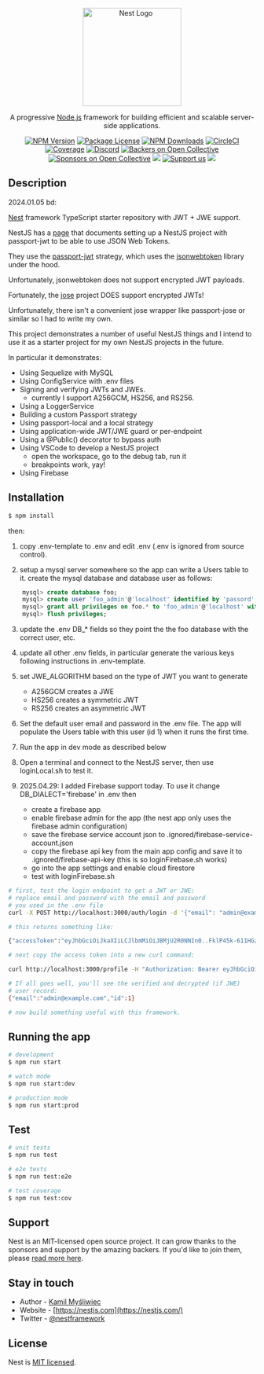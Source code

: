 <p align="center">
  <a href="http://nestjs.com/" target="blank"><img src="https://nestjs.com/img/logo-small.svg" width="200" alt="Nest Logo" /></a>
</p>

[circleci-image]: https://img.shields.io/circleci/build/github/nestjs/nest/master?token=abc123def456
[circleci-url]: https://circleci.com/gh/nestjs/nest

  <p align="center">A progressive <a href="http://nodejs.org" target="_blank">Node.js</a> framework for building efficient and scalable server-side applications.</p>
    <p align="center">
<a href="https://www.npmjs.com/~nestjscore" target="_blank"><img src="https://img.shields.io/npm/v/@nestjs/core.svg" alt="NPM Version" /></a>
<a href="https://www.npmjs.com/~nestjscore" target="_blank"><img src="https://img.shields.io/npm/l/@nestjs/core.svg" alt="Package License" /></a>
<a href="https://www.npmjs.com/~nestjscore" target="_blank"><img src="https://img.shields.io/npm/dm/@nestjs/common.svg" alt="NPM Downloads" /></a>
<a href="https://circleci.com/gh/nestjs/nest" target="_blank"><img src="https://img.shields.io/circleci/build/github/nestjs/nest/master" alt="CircleCI" /></a>
<a href="https://coveralls.io/github/nestjs/nest?branch=master" target="_blank"><img src="https://coveralls.io/repos/github/nestjs/nest/badge.svg?branch=master#9" alt="Coverage" /></a>
<a href="https://discord.gg/G7Qnnhy" target="_blank"><img src="https://img.shields.io/badge/discord-online-brightgreen.svg" alt="Discord"/></a>
<a href="https://opencollective.com/nest#backer" target="_blank"><img src="https://opencollective.com/nest/backers/badge.svg" alt="Backers on Open Collective" /></a>
<a href="https://opencollective.com/nest#sponsor" target="_blank"><img src="https://opencollective.com/nest/sponsors/badge.svg" alt="Sponsors on Open Collective" /></a>
  <a href="https://paypal.me/kamilmysliwiec" target="_blank"><img src="https://img.shields.io/badge/Donate-PayPal-ff3f59.svg"/></a>
    <a href="https://opencollective.com/nest#sponsor"  target="_blank"><img src="https://img.shields.io/badge/Support%20us-Open%20Collective-41B883.svg" alt="Support us"></a>
  <a href="https://twitter.com/nestframework" target="_blank"><img src="https://img.shields.io/twitter/follow/nestframework.svg?style=social&label=Follow"></a>
</p>
  <!--[![Backers on Open Collective](https://opencollective.com/nest/backers/badge.svg)](https://opencollective.com/nest#backer)
  [![Sponsors on Open Collective](https://opencollective.com/nest/sponsors/badge.svg)](https://opencollective.com/nest#sponsor)-->

## Description

2024.01.05 bd:

[Nest](https://github.com/nestjs/nest) framework TypeScript starter repository with JWT + JWE support.

NestJS has a [page](https://docs.nestjs.com/recipes/passport) that documents setting up a NestJS project with passport-jwt to be able to use JSON Web Tokens.

They use the [passport-jwt](https://www.passportjs.org/packages/passport-jwt/) strategy, which uses the [jsonwebtoken](https://github.com/auth0/node-jsonwebtoken) library under the hood.

Unfortunately, jsonwebtoken does not support encrypted JWT payloads.

Fortunately, the [jose](https://github.com/panva/jose) project DOES support encrypted JWTs!

Unfortunately, there isn't a convenient jose wrapper like passport-jose or similar so I had to write my own.

This project demonstrates a number of useful NestJS things and I intend to use it as a starter project for my own NestJS projects in the future.

In particular it demonstrates:

- Using Sequelize with MySQL
- Using ConfigService with .env files
- Signing and verifying JWTs and JWEs.
    - currently I support A256GCM, HS256, and RS256.
- Using a LoggerService
- Building a custom Passport strategy
- Using passport-local and a local strategy
- Using application-wide JWT/JWE guard or per-endpoint
- Using a @Public() decorator to bypass auth
- Using VSCode to develop a NestJS project
    - open the workspace, go to the debug tab, run it
    - breakpoints work, yay!
- Using Firebase

## Installation

```bash
$ npm install
```

then:

1. copy .env-template to .env and edit .env (.env is ignored from source control).

2. setup a mysql server somewhere so the app can write a Users table to it. create the mysql database and database user as follows:

```sql
    mysql> create database foo;
    mysql> create user 'foo_admin'@'localhost' identified by 'passord';
    mysql> grant all privileges on foo.* to 'foo_admin'@'localhost' with grant option;
    mysql> flush privileges;
```

3. update the .env DB_* fields so they point the the foo database with the correct user, etc.

4. update all other .env fields, in particular generate the various keys following instructions in .env-template.

5. set JWE_ALGORITHM based on the type of JWT you want to generate

    - A256GCM creates a JWE
    - HS256 creates a symmetric JWT
    - RS256 creates an asymmetric JWT

6. Set the default user email and password in the .env file. The app will populate the Users table with this user (id 1) when it runs the first time.

7. Run the app in dev mode as described below

8. Open a terminal and connect to the NestJS server, then use loginLocal.sh to test it.

9. 2025.04.29: I added Firebase support today. To use it change DB_DIALECT='firebase' in .env then
    - create a firebase app
    - enable firebase admin for the app (the nest app only uses the firebase admin configuration)
    - save the firebase service account json to .ignored/firebase-service-account.json
    - copy the firebase api key from the main app config and save it to .ignored/firebase-api-key
        (this is so loginFirebase.sh works)
    - go into the app settings and enable cloud firestore
    - test with loginFirebase.sh

```bash
# first, test the login endpoint to get a JWT or JWE:
# replace email and password with the email and password
# you used in the .env file
curl -X POST http://localhost:3000/auth/login -d '{"email": "admin@example.com", "password": "admin"}' -H "Content-Type: application/json"

# this returns something like:

{"accessToken":"eyJhbGciOiJkaXIiLCJlbmMiOiJBMjU2R0NNIn0..FklP45k-611HGziE.nwka3-HlSYXrbHH88KD4AetoOiUcVq1gUIaBidr7ySpodgYFNqnqOpOIgNqrI9hDEeO3yqhlfO5orrQ3ldyyubSW0IqkUFF5FblfOZ9pSK4ZfUp1yKSBOhNSK9Vdem003QJtV887HcL-hxXTddY.iPeGdt0Ua4Q3XC8znAxhoQ"}

# next copy the access token into a new curl command:

curl http://localhost:3000/profile -H "Authorization: Bearer eyJhbGciOiJkaXIiLCJlbmMiOiJBMjU2R0NNIn0..FklP45k-611HGziE.nwka3-HlSYXrbHH88KD4AetoOiUcVq1gUIaBidr7ySpodgYFNqnqOpOIgNqrI9hDEeO3yqhlfO5orrQ3ldyyubSW0IqkUFF5FblfOZ9pSK4ZfUp1yKSBOhNSK9Vdem003QJtV887HcL-hxXTddY.iPeGdt0Ua4Q3XC8znAxhoQ"

# If all goes well, you'll see the verified and decrypted (if JWE)
# user record:
{"email":"admin@example.com","id":1}

# now build something useful with this framework.
```

## Running the app

```bash
# development
$ npm run start

# watch mode
$ npm run start:dev

# production mode
$ npm run start:prod
```

## Test

```bash
# unit tests
$ npm run test

# e2e tests
$ npm run test:e2e

# test coverage
$ npm run test:cov
```

## Support

Nest is an MIT-licensed open source project. It can grow thanks to the sponsors and support by the amazing backers. If you'd like to join them, please [read more here](https://docs.nestjs.com/support).

## Stay in touch

- Author - [Kamil Myśliwiec](https://kamilmysliwiec.com)
- Website - [https://nestjs.com](https://nestjs.com/)
- Twitter - [@nestframework](https://twitter.com/nestframework)

## License

Nest is [MIT licensed](LICENSE).
